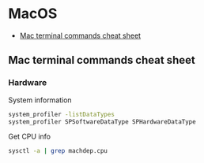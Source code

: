 # MacOS

- [Mac terminal commands cheat sheet](https://www.makeuseof.com/tag/mac-terminal-commands-cheat-sheet/)

## Mac terminal commands cheat sheet

### Hardware

System information

```sh
system_profiler -listDataTypes
system_profiler SPSoftwareDataType SPHardwareDataType
```

Get CPU info

```sh
sysctl -a | grep machdep.cpu
```
